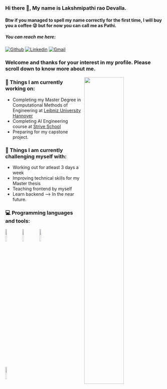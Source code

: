 ### Hi there 👋, My name is Lakshmipathi rao Devalla.
#### Btw if you managed to spell my name correctly for the first time, I will buy you a coffee 😜 but for now you can call me as Pathi.

##### You can reach me here:
[![Github](https://img.shields.io/badge/-Github-000?style=flat&logo=Github&logoColor=white)](https://github.com/Pathi-rao)
[![Linkedin](https://img.shields.io/badge/-LinkedIn-blue?style=flat&logo=Linkedin&logoColor=white)](https://www.linkedin.com/in/devalla-lakshmipathirao/)
[![Gmail](https://img.shields.io/badge/-Gmail-c14438?style=flat&logo=Gmail&logoColor=white)](mailto:lakshmipathi0000@gmail.com)



### Welcome and thanks for your interest in my profile. Please scroll down to know more about me.

<img width="50%" align="right" src="https://github-readme-stats.vercel.app/api?username=Pathi-rao&show_icons=true&theme=radical" />

### 🌱 Things I am currently working on: 
- Completing my Master Degree in Computational Methods of Engineering at [Leibniz University Hannover](https://www.uni-hannover.de/en/)
- Completing AI Engineering course at [Strive School](https://strive.school/)
- Preparing for my capstone project.

### :muscle: Things I am currently challenging myself with:
- Working out for atleast 3 days a week
- Improving technical skills for my Master thesis
- Teaching frontend by myself
- Learn backend --> In the near future.


### :computer: Programming languages and tools: 
<p>

<code><img width="10%" src="https://www.vectorlogo.zone/logos/python/python-ar21.svg"></code>
<code><img width="10%" src="https://www.vectorlogo.zone/logos/numpy/numpy-ar21.svg"></code>
<code><img width="10%" src="https://camo.githubusercontent.com/7864a835480cbcf37ac521314f8d432ea0928d8836df9179351e1a85794c25a8/68747470733a2f2f696d672e736869656c64732e696f2f62616467652f5363696b69744c6561726e2532302d2532334545344332432e7376673f267374796c653d666f722d7468652d6261646765266c6f676f3d5363696b69744c6561726e266c6f676f436f6c6f723d7768697465"></code>
  
<br />
<!--<code><img width="10%" src="https://www.vectorlogo.zone/logos/pocoo_flask/pocoo_flask-ar21.svg"></code>-->
<br />
<code><img width="10%" src="https://www.vectorlogo.zone/logos/git-scm/git-scm-ar21.svg"></code>
</p>
